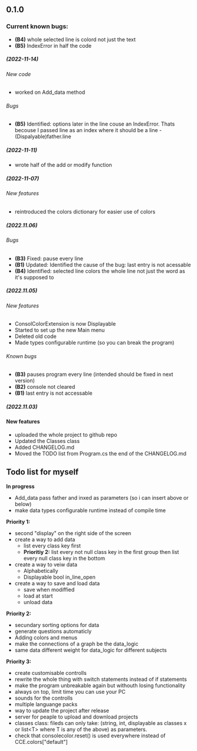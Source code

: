 ## 0.1.0 

### Current known bugs:
* **(B4)** whole selected line is colord not just the text
* **(B5)** IndexError in half the code

##### (2022-11-14)

###### New code
* worked on Add_data method

###### Bugs
* **(B5)** Identified: options later in the line couse an IndexError. Thats becouse I passed line as an index where it should be a line - (Dispalyable)father.line 

##### (2022-11-11)

* wrote half of the add or modify function

##### (2022-11-07)

###### New features
* reintroduced the colors dictionary for easier use of colors

##### (2022.11.06)

###### Bugs
* **(B3)** Fixed: pause every line
* **(B1)** Updated: Identified the cause of the bug: last entry is not acessable
* **(B4)** Identified: selected line colors the whole line not just the word as it's supposed to


##### (2022.11.05)

###### New features
* ConsolColorExtension is now Displayable
* Started to set up the new Main menu
* Deleted old code
* Made types configurable runtime (so you can break the program)

###### Known bugs
* **(B3)** pauses program every line (intended should be fixed in next version)
* **(B2)** console not cleared
* **(B1)** last entry is not accessable

##### (2022.11.03)

#### New features
* uploaded the whole project to github repo
* Updated the Classes class
* Added CHANGELOG.md
* Moved the TODO list from Program.cs the end of the CHANGELOG.md

## Todo list for myself
**In progress**
* Add_data pass father and inxed as parameters (so i can insert above or below)
* make data types configurable runtime instead of compile time


**Priority 1:**
* second "display" on the right side of the screen
* create a way to add data
    * list every class key first
    * **Prioritiy 2:** list every not null class key in the first group
                  then list every null class key in the bottom
* create a way to veiw data
    * Alphabetically
    * Displayable bool in_line_open
* create a way to save and load data
    * save when modiffied
    * load at start
    * unload data

**Priority 2:**
* secundary sorting options for data
* generate questions automaticly
* Adding colors and menus
* make the connections of a graph be the data_logic
* same data different weight for data_logic for different subjects

**Priority 3:**
* create customisable controlls
* rewrite the whole thing with switch statements instead of if statements
* make the program unbreakable again but withouth losing functionality
* always on top, limit time you can use your PC
* sounds for the controlls
* multiple languange packs
* way to update the project after release
* server for peaple to upload and download projects
* classes class: fileds can only take: (string, int, displayable as classes x or list&lt;T&gt; where T is any of the above) as parameters.
* check that consolecolor.reset() is used everywhere instead of CCE.colors["default"]